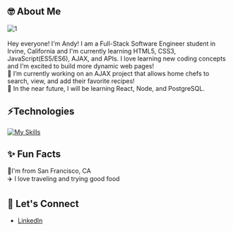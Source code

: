 
## 🤓 About Me
![1](https://user-images.githubusercontent.com/100327736/174872894-f7220dd1-7fa3-42b4-b183-94f9a50cf01b.jpeg)
<br>
<br>
Hey everyone! I'm Andy! I am a Full-Stack Software Engineer student in Irvine, California and I'm currently learning HTML5, CSS3, JavaScript(ES5/ES6), AJAX, and APIs. I love learning new coding concepts and I'm excited to build more dynamic web pages!
<br>:seedling: I’m currently working on an AJAX project that allows home chefs to search, view, and add their favorite recipes!
<br>:seedling: In the near future, I will be learning React, Node, and PostgreSQL.

## ⚡Technologies
[![My Skills](https://skillicons.dev/icons?i=js,html,css,py,mysql,vscode,figma,git,github)](https://skillicons.dev)

## ✨ Fun Facts
📍I'm from San Francisco, CA<br>
:airplane: I love traveling and trying good food<br>

## 🤝 Let's Connect
<ul>
  <li><a href="https://www.linkedin.com/in/andy-chen907/">LinkedIn</a></li>
</ul>
